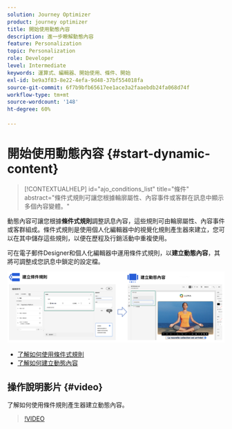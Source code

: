 ```yaml
---
solution: Journey Optimizer
product: journey optimizer
title: 開始使用動態內容
description: 進一步瞭解動態內容
feature: Personalization
topic: Personalization
role: Developer
level: Intermediate
keywords: 運算式、編輯器、開始使用、條件、開始
exl-id: be9a3f83-8e22-4efa-9d48-37bf554018fa
source-git-commit: 6f7b9bfb65617ee1ace3a2faaebdb24fa068d74f
workflow-type: tm+mt
source-wordcount: '148'
ht-degree: 60%

---
```


# 開始使用動態內容 {#start-dynamic-content}

>[!CONTEXTUALHELP]
>id="ajo_conditions_list"
>title="條件"
>abstract="條件式規則可讓您根據輪廓屬性、內容事件或客群在訊息中顯示多個內容變體。"

動態內容可讓您根據&#x200B;**條件式規則**&#x200B;調整訊息內容，這些規則可由輪廓屬性、內容事件或客群組成。條件式規則是使用個人化編輯器中的視覺化規則產生器來建立，您可以在其中儲存這些規則，以便在歷程及行銷活動中重複使用。

可在電子郵件Designer和個人化編輯器中運用條件式規則，以&#x200B;**建立動態內容**，其將可調整成您訊息中鎖定的設定檔。

![](assets/conditions-overview.png)

* [了解如何使用條件式規則](create-conditions.md)
* [了解如何建立動態內容](dynamic-content.md)

## 操作說明影片 {#video}

了解如何使用條件規則產生器建立動態內容。

>[!VIDEO](https://video.tv.adobe.com/v/3409815?quality=12)
